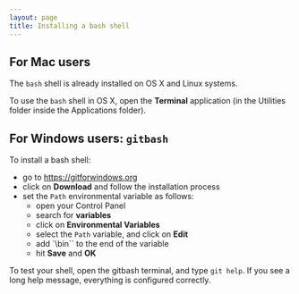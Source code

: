 ```yaml
---
layout: page
title: Installing a bash shell
---
```



## For Mac users ##

The `bash` shell is already installed on OS X and Linux systems.

To use the `bash` shell in OS X, open the **Terminal** application (in the Utilities folder inside the Applications folder).

## For Windows users: `gitbash` ##


To install a bash shell:

- go to <https://gitforwindows.org>
- click on **Download** and follow the installation process
- set the `Path` environmental variable as follows:
     - open your Control Panel
     - search for **variables**
     - click on **Environmental Variables**
     - select the `Path` variable, and click on **Edit**
     - add `\bin`` to the end of the variable
     - hit **Save** and **OK**


To test your shell, open the gitbash terminal, and type `git help`.  If you see a long help message, everything is configured correctly.
